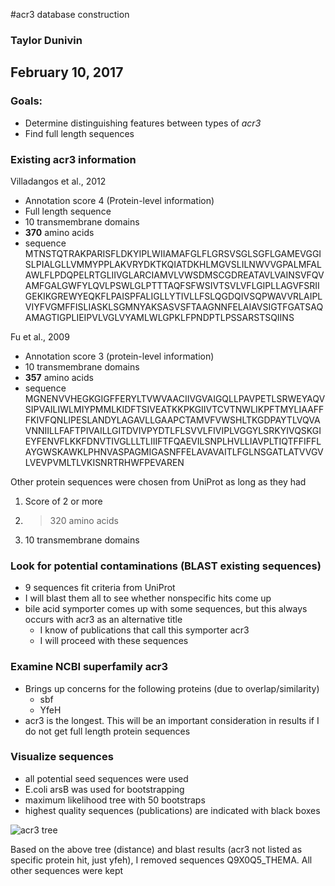 #acr3 database construction
### Taylor Dunivin
## February 10, 2017
### Goals: 
* Determine distinguishing features between types of *acr3*
* Find full length sequences

### Existing acr3 information
Villadangos et al., 2012
* Annotation score 4 (Protein-level information)
* Full length sequence
* 10 transmembrane domains
* __370__ amino acids
* sequence
MTNSTQTRAKPARISFLDKYIPLWIIAMAFGLFLGRSVSGLSGFLGAMEVGGISLPIALGLLVMMYPPLAKVRYDKTKQIATDKHLMGVSLILNWVVGPALMFALAWLFLPDQPELRTGLIIVGLARCIAMVLVWSDMSCGDREATAVLVAINSVFQVAMFGALGWFYLQVLPSWLGLPTTTAQFSFWSIVTSVLVFLGIPLLAGVFSRIIGEKIKGREWYEQKFLPAISPFALIGLLYTIVLLFSLQGDQIVSQPWAVVRLAIPLVIYFVGMFFISLIASKLSGMNYAKSASVSFTAAGNNFELAIAVSIGTFGATSAQAMAGTIGPLIEIPVLVGLVYAMLWLGPKLFPNDPTLPSSARSTSQIINS

Fu et al., 2009
* Annotation score 3 (protein-level information)
* 10 transmembrane domains
* __357__ amino acids
* sequence
MGNENVVHEGKGIGFFERYLTVWVAACIIVGVAIGQLLPAVPETLSRWEYAQVSIPVAILIWLMIYPMMLKIDFTSIVEATKKPKGIIVTCVTNWLIKPFTMYLIAAFFFKIVFQNLIPESLANDYLAGAVLLGAAPCTAMVFVWSHLTKGDPAYTLVQVAVNNIILLFAFTPIVAILLGITDVIVPYDTLFLSVVLFIVIPLVGGYLSRKYIVQSKGIEYFENVFLKKFDNVTIVGLLLTLIIIFTFQAEVILSNPLHVLLIAVPLTIQTFFIFFLAYGWSKAWKLPHNVASPAGMIGASNFFELAVAVAITLFGLNSGATLATVVGVLVEVPVMLTLVKISNRTRHWFPEVAREN

Other protein sequences were chosen from UniProt as long as they had
1. Score of 2 or more
2. >320 amino acids
3. 10 transmembrane domains

### Look for potential contaminations (BLAST existing sequences)
* 9 sequences fit criteria from UniProt
* I will blast them all to see whether nonspecific hits come up
* bile acid symporter comes up with some sequences, but this always occurs with acr3 as an alternative title
  * I know of publications that call this symporter acr3
  * I will proceed with these sequences

### Examine NCBI superfamily acr3
* Brings up concerns for the following proteins (due to overlap/similarity)
  * sbf
  * YfeH
 * acr3 is the longest. This will be an important consideration in results if I do not get full length protein sequences
 
### Visualize sequences
* all potential seed sequences were used
* E.coli arsB was used for bootstrapping
* maximum likelihood tree with 50 bootstraps
* highest quality sequences (publications) are indicated with black boxes

![acr3 tree](https://github.com/ShadeLab/Xander_arsenic/blob/master/images/acr3_boot.png)

Based on the above tree (distance) and blast results (acr3 not listed as specific protein hit, just yfeh), I removed sequences Q9X0Q5_THEMA. All other sequences were kept
